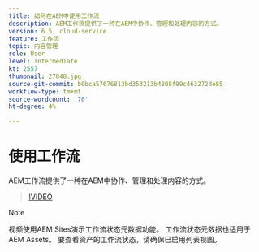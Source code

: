 ```yaml
---
title: 如何在AEM中使用工作流
description: AEM工作流提供了一种在AEM中协作、管理和处理内容的方式。
version: 6.5, cloud-service
feature: 工作流
topic: 内容管理
role: User
level: Intermediate
kt: 2557
thumbnail: 27848.jpg
source-git-commit: b0bca57676813bd353213b4808f99c463272de85
workflow-type: tm+mt
source-wordcount: '70'
ht-degree: 4%

---
```



# 使用工作流

AEM工作流提供了一种在AEM中协作、管理和处理内容的方式。

>[!VIDEO](https://video.tv.adobe.com/v/27848/?quality=12&learn=on)

>[!NOTE]
>
> 视频使用AEM Sites演示工作流状态元数据功能。 工作流状态元数据也适用于AEM Assets。 要查看资产的工作流状态，请确保已启用列表视图。
